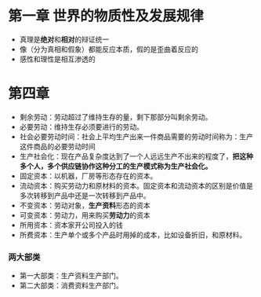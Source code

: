 # 第一章 世界的物质性及发展规律
- 真理是**绝对**和**相对**的辩证统一
- 像（分为真相和假象）都能反应本质，假的是歪曲着反应的
- 感性和理性是相互渗透的

# 第四章
- 剩余劳动：劳动超过了维持生存的量，剩下那部分叫剩余劳动。
- 必要劳动：维持生存必须要进行的劳动。
- 社会必要劳动时间：社会上平均生产出来一件商品需要的劳动时间称为：生产这件商品的必要劳动时间
- 生产社会化：现在产品复杂度达到了一个人远远生产不出来的程度了，**把这种多个人，多个供应链协作这种分工的生产模式称为生产社会化。**
- 固定资本：以机器，厂房等形态存在的资本。
- 流动资本：购买劳动力和原材料的资本。固定资本和流动资本的区别是价值是多次转移到产品中还是一次转移到产品中。
- 不变资本：劳动对象，**生产资料**形态的资本
- 可变资本：劳动力，用来购买**劳动力**的资本
- 所用资本：资本家开公司投入的钱
- 所费资本：生产单个或多个产品时用掉的成本，比如设备折旧，和原材料。
### 两大部类
- 第一大部类：生产资料生产部门。
- 第二大部类：消费资料生产部门。